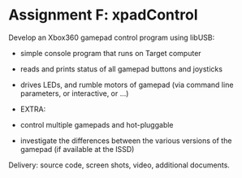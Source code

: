 
# Assignment F: xpadControl
 
 Develop an Xbox360 gamepad control program using libUSB:
 
 * simple console program that runs on Target computer
 
 * reads and prints status of all gamepad buttons and joysticks
 
 * drives LEDs, and rumble motors of gamepad (via command line parameters, or interactive, or ...)
 
 * EXTRA:
 
 * control multiple gamepads and hot-pluggable
 
 * investigate the differences between the various versions of the gamepad (if available at the ISSD)

 Delivery: source code, screen shots, video, additional documents.
